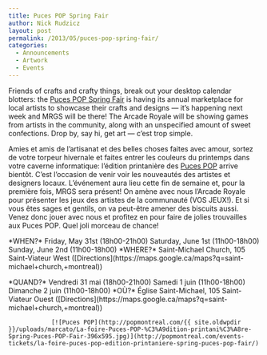 ```yaml
---
title: Puces POP Spring Fair
author: Nick Rudzicz
layout: post
permalink: /2013/05/puces-pop-spring-fair/
categories:
  - Announcements
  - Artwork
  - Events
---
```



Friends of crafts and crafty things, break out your desktop calendar blotters: the [Puces POP Spring Fair](http://popmontreal.com/events-tickets/la-foire-puces-pop-edition-printaniere-spring-puces-pop-fair/) is having its annual marketplace for local artists to showcase their crafts and designs &#8212; it&#8217;s happening next week and MRGS will be there!
The Arcade Royale will be showing games from artists in the community, along with an unspecified amount of sweet confections. Drop by, say hi, get art &#8212; c&#8217;est trop simple.
 


Amies et amis de l&#8217;artisanat et des belles choses faites avec amour, sortez de votre torpeur hivernale et faites entrer les couleurs du printemps dans votre caverne informatique: l&#8217;édition printanière des [Puces POP](http://popmontreal.com/events-tickets/la-foire-puces-pop-edition-printaniere-spring-puces-pop-fair/) arrive bientôt. C&#8217;est l&#8217;occasion de venir voir les nouveautés des artistes et designers locaux. L&#8217;événement aura lieu cette fin de semaine et, pour la première fois, MRGS sera présent!
On amène avec nous l&#8217;Arcade Royale pour présenter les jeux des artistes de la communauté (VOS JEUX!). Et si vous êtes sages et gentils, on va peut-être amener des biscuits aussi. Venez donc jouer avec nous et profitez en pour faire de jolies trouvailles aux Puces POP. Quel joli morceau de chance!
 

 

<p>
            *WHEN?*
 Friday, May 31st (18h00-21h00)
 Saturday, June 1st (11h00-18h00)
 Sunday, June 2nd (11h00-18h00)
*WHERE?*
 Saint-Michael Church, 105 Saint-Viateur West
 ([Directions](https://maps.google.ca/maps?q=saint-michael+church,+montreal))
 

 

<p>
                *QUAND?*
 Vendredi 31 mai (18h00-21h00)
 Samedi 1 juin (11h00-18h00)
 Dimanche 2 juin (11h00-18h00)
*OÙ?*
 Église Saint-Michael, 105 Saint-Viateur Ouest
 ([Directions](https://maps.google.ca/maps?q=saint-michael+church,+montreal))
 



                [![Puces POP](http://popmontreal.com/{{ site.oldwpdir }}/uploads/marcato/La-foire-Puces-POP-%C3%A9dition-printani%C3%A8re-Spring-Puces-POP-Fair-396x595.jpg)](http://popmontreal.com/events-tickets/la-foire-puces-pop-edition-printaniere-spring-puces-pop-fair/)
              
